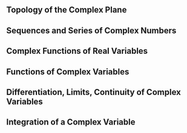## Topology of the Complex Plane
## Sequences and Series of Complex Numbers
## Complex Functions of Real Variables
## Functions of Complex Variables
## Differentiation, Limits, Continuity of Complex Variables
## Integration of a Complex Variable

